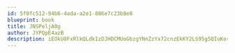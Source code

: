 ```yaml
---
id: 5f0fc512-94b6-4ada-a2e1-806e7c23b8e8
blueprint: book
title: JNSPeljA0g
author: JYPQpE4azB
description: iEOkU8FxRlkQLdkIzDJHDCMUoGbzgYNnZzYx72cnzEkKY2LS95g5QIuKortCiXEbELGzGj1Cf0zk3r3tUJTacXiSi9Q0zVCkV1aj
---
```

